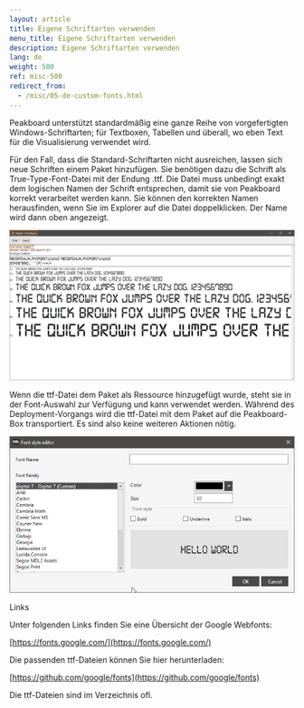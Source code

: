 ```yaml
---
layout: article
title: Eigene Schriftarten verwenden
menu_title: Eigene Schriftarten verwenden
description: Eigene Schriftarten verwenden
lang: de
weight: 500
ref: misc-500
redirect_from:
  - /misc/05-de-custom-fonts.html
---
```

Peakboard unterstützt standardmäßig eine ganze Reihe von vorgefertigten Windows-Schriftarten; für Textboxen, Tabellen und überall, wo eben Text für die Visualisierung verwendet wird.

Für den Fall, dass die Standard-Schriftarten nicht ausreichen, lassen sich neue Schriften einem Paket hinzufügen. Sie benötigen dazu die Schrift als True-Type-Font-Datei mit der Endung .ttf. Die Datei muss unbedingt exakt dem logischen Namen der Schrift entsprechen, damit sie von Peakboard korrekt verarbeitet werden kann. Sie können den korrekten Namen herausfinden, wenn Sie im Explorer auf die Datei doppelklicken. Der Name wird dann oben angezeigt.

![image_1](/assets/images/misc/custom-fonts/MiscFonts01.png)

Wenn die ttf-Datei dem Paket als Ressource hinzugefügt wurde, steht sie in der Font-Auswahl zur Verfügung und kann verwendet werden. Während des Deployment-Vorgangs wird die ttf-Datei mit dem Paket auf die Peakboard-Box transportiert. Es sind also keine weiteren Aktionen nötig.

![image_1](/assets/images/misc/custom-fonts/MiscFonts02.png)

Links

Unter folgenden Links finden Sie eine Übersicht der Google Webfonts:

[https://fonts.google.com/](https://fonts.google.com/)

Die passenden ttf-Dateien können Sie hier herunterladen:

[https://github.com/google/fonts](https://github.com/google/fonts)

Die ttf-Dateien sind im Verzeichnis ofl.
